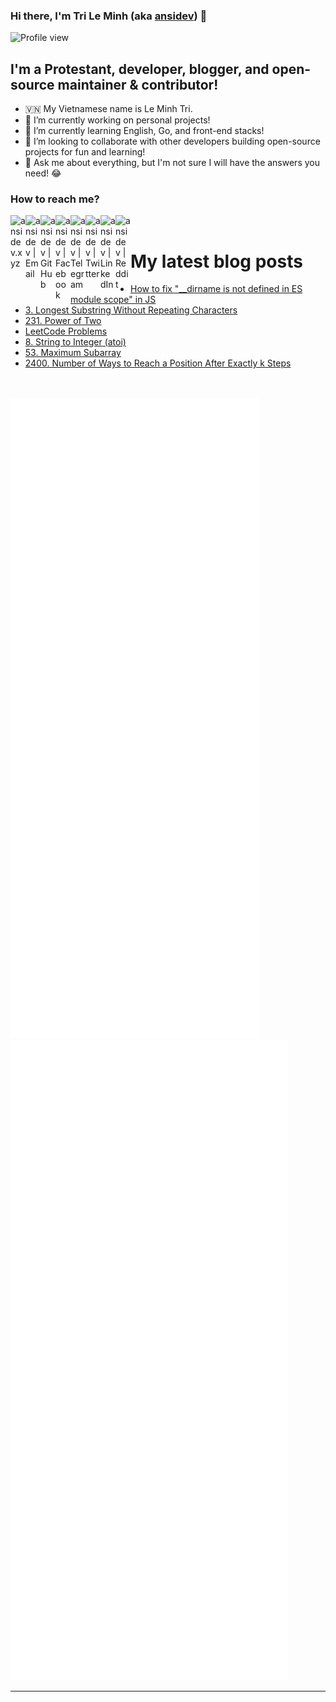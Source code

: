 ### Hi there, I'm Tri Le Minh (aka [ansidev][website]) 👋

<div>
  <img src="https://komarev.com/ghpvc/?username=ansidev" alt="Profile view" />
</div>

## I'm a Protestant, developer, blogger, and open-source maintainer & contributor!
- 🇻🇳 My Vietnamese name is Le Minh Tri.
- 🔭 I’m currently working on personal projects!
- 🌱 I’m currently learning English, Go, and front-end stacks!
- 👯 I’m looking to collaborate with other developers building open-source projects for fun and learning!
- 💬 Ask me about everything, but I'm not sure I will have the answers you need! 😂

### How to reach me?

[<img align="left" width="24px" src="https://ansidev.xyz/pwa-192x192.png" alt="ansidev.xyz" />][website]
<a href="mailto:ansidev@gmail.com"><img align="left" width="24px" src="https://cdn.jsdelivr.net/npm/bootstrap-icons@1.9.1/icons/envelope-fill.svg" alt="ansidev | Email" /></a>
[<img align="left" width="24px" src="https://cdn.jsdelivr.net/npm/bootstrap-icons@1.9.1/icons/github.svg"   alt="ansidev | GitHub" />][github]
[<img align="left" width="24px" src="https://cdn.jsdelivr.net/npm/bootstrap-icons@1.9.1/icons/facebook.svg" alt="ansidev | Facebook" />][facebook]
[<img align="left" width="24px" src="https://cdn.jsdelivr.net/npm/bootstrap-icons@1.9.1/icons/telegram.svg" alt="ansidev | Telegram" />][telegram]
[<img align="left" width="24px" src="https://cdn.jsdelivr.net/npm/bootstrap-icons@1.9.1/icons/twitter.svg"  alt="ansidev | Twitter" />][twitter]
[<img align="left" width="24px" src="https://cdn.jsdelivr.net/npm/bootstrap-icons@1.9.1/icons/linkedin.svg" alt="ansidev | LinkedIn" />][linkedin]
[<img align="left" width="24px" src="https://cdn.jsdelivr.net/npm/bootstrap-icons@1.9.1/icons/reddit.svg"   alt="ansidev | Reddit" />][reddit]

<br/>

# My latest blog posts
<!-- BLOG-POST-LIST:START -->
- [How to fix &quot;__dirname is not defined in ES module scope&quot; in JS](https://ansidev.xyz/posts/2022-11-05-how-to-fix-dirname-is-not-defined-in-es-module-scope-in-js.html)
- [3. Longest Substring Without Repeating Characters](https://leetcode.ansidev.xyz/0003-longest-substring-without-repeating-characters/)
- [231. Power of Two](https://leetcode.ansidev.xyz/0231-power-of-two/)
- [LeetCode Problems](https://leetcode.ansidev.xyz/leetcode-problems/)
- [8. String to Integer &lpar;atoi&rpar;](https://leetcode.ansidev.xyz/0008-string-to-integer-atoi/)
- [53. Maximum Subarray](https://leetcode.ansidev.xyz/0053-maximum-subarray/)
- [2400. Number of Ways to Reach a Position After Exactly k Steps](https://leetcode.ansidev.xyz/2400-number-of-ways-to-reach-a-position-after-exactly-k-steps/)
<!-- BLOG-POST-LIST:END -->

<br/>
<br/>

<img src="./github_metrics_01.svg" />
<img src="./github_metrics_02.svg" />

---

[website]: https://ansidev.xyz
[email]: ansidev@gmail.com
[github]: https://github.com/ansidev
[facebook]: https://facebook.com/leminhtri.py
[telegram]: https://t.me/ansidev
[twitter]: https://twitter.com/ansidev
[linkedin]: https://www.linkedin.com/in/tri-le-minh-1b05bb51/
[reddit]: https://reddit.com/u/ansidev